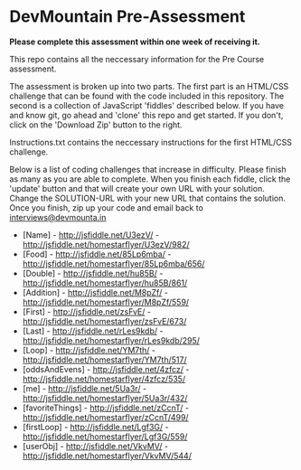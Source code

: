 DevMountain Pre-Assessment
=========

**Please complete this assessment within one week of receiving it.**

This repo contains all the neccessary information for the Pre Course assessment. 

The assessment is broken up into two parts. The first part is an HTML/CSS challenge that can be found with the code included in this repository. The second is a collection of JavaScript 'fiddles' described below. If you have and know git, go ahead and 'clone' this repo and get started. If you don't, click on the 'Download Zip' button to the right. 


Instructions.txt contains the neccessary instructions for the first HTML/CSS challenge. 

Below is a list of coding challenges that increase in difficulty. Please finish as many as you are able to complete.
When you finish each fiddle, click the 'update' button and that will create your own URL with your solution. Change the SOLUTION-URL with your new URL that contains the solution. Once you finish, zip up your code and email back to interviews@devmounta.in

* [Name] - http://jsfiddle.net/U3ezV/ - http://jsfiddle.net/homestarflyer/U3ezV/982/
* [Food] - http://jsfiddle.net/85Lp6mba/ - http://jsfiddle.net/homestarflyer/85Lp6mba/656/
* [Double] - http://jsfiddle.net/hu85B/ - http://jsfiddle.net/homestarflyer/hu85B/861/
* [Addition] - http://jsfiddle.net/M8pZf/ - http://jsfiddle.net/homestarflyer/M8pZf/559/
* [First] - http://jsfiddle.net/zsFvE/ - http://jsfiddle.net/homestarflyer/zsFvE/673/
* [Last] -  http://jsfiddle.net/rLes9kdb/ - http://jsfiddle.net/homestarflyer/rLes9kdb/295/
* [Loop] - http://jsfiddle.net/YM7th/ - http://jsfiddle.net/homestarflyer/YM7th/517/
* [oddsAndEvens] - http://jsfiddle.net/4zfcz/ - http://jsfiddle.net/homestarflyer/4zfcz/535/
* [me] - http://jsfiddle.net/5Ua3r/ - http://jsfiddle.net/homestarflyer/5Ua3r/432/
* [favoriteThings] - http://jsfiddle.net/zCcnT/ - http://jsfiddle.net/homestarflyer/zCcnT/499/
* [firstLoop] - http://jsfiddle.net/Lgf3G/ - http://jsfiddle.net/homestarflyer/Lgf3G/559/
* [userObj] - http://jsfiddle.net/VkvMV/ - http://jsfiddle.net/homestarflyer/VkvMV/544/
